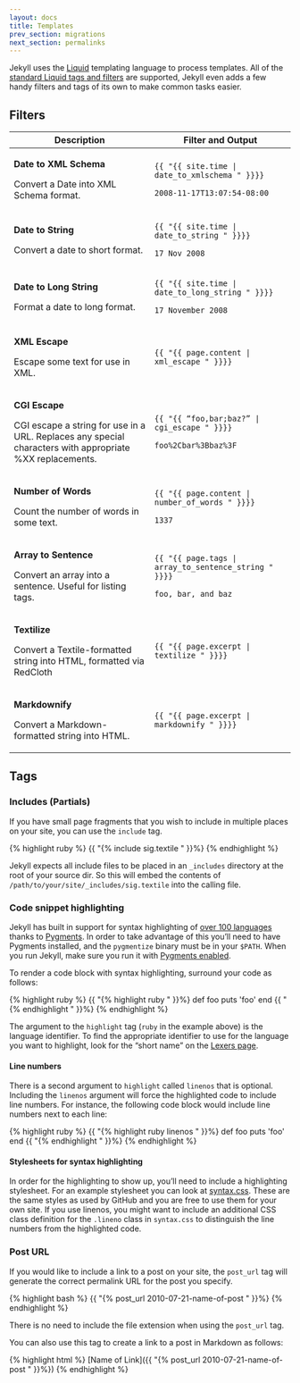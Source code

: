 ```yaml
---
layout: docs
title: Templates
prev_section: migrations
next_section: permalinks
---
```


Jekyll uses the [Liquid](http://www.liquidmarkup.org/) templating language to process templates. All of the [standard Liquid tags and filters](http://wiki.github.com/shopify/liquid/liquid-for-designers) are supported, Jekyll even adds a few handy filters and tags of its own to make common tasks easier.

## Filters

<table>
  <thead>
    <tr>
      <th>Description</th>
      <th><span class="filter">Filter</span> and <span class="output">Output</span></th>
    </tr>
  </thead>
  <tbody>
    <tr>
      <td>
        <p class='name'><strong>Date to XML Schema</strong></p>
        <p>Convert a Date into XML Schema format.</p>
      </td>
      <td class='align-center'>
        <p>
         <code class='filter'>{{ "{{ site.time | date_to_xmlschema " }}}}</code>
        </p>
        <p>
          <code class='output'>2008-11-17T13:07:54-08:00</code>
        </p>
      </td>
    </tr>
    <tr>
      <td>
        <p class='name'><strong>Date to String</strong></p>
        <p>Convert a date to short format.</p>
      </td>
      <td class='align-center'>
        <p>
         <code class='filter'>{{ "{{ site.time | date_to_string " }}}}</code>
        </p>
        <p>
          <code class='output'>17 Nov 2008</code>
        </p>
      </td>
    </tr>
    <tr>
      <td>
        <p class='name'><strong>Date to Long String</strong></p>
        <p>Format a date to long format.</p>
      </td>
      <td class='align-center'>
        <p>
         <code class='filter'>{{ "{{ site.time | date_to_long_string " }}}}</code>
        </p>
        <p>
          <code class='output'>17 November 2008</code>
        </p>
      </td>
    </tr>
    <tr>
      <td>
        <p class='name'><strong>XML Escape</strong></p>
        <p>Escape some text for use in XML.</p>
      </td>
      <td class='align-center'>
        <p>
         <code class='filter'>{{ "{{ page.content | xml_escape " }}}}</code>
        </p>
      </td>
    </tr>
    <tr>
      <td>
        <p class='name'><strong>CGI Escape</strong></p>
        <p>CGI escape a string for use in a URL. Replaces any special characters with appropriate %XX replacements.</p>
      </td>
      <td class='align-center'>
        <p>
         <code class='filter'>{{ "{{ “foo,bar;baz?” | cgi_escape " }}}}</code>
        </p>
        <p>
          <code class='output'>foo%2Cbar%3Bbaz%3F</code>
        </p>
      </td>
    </tr>
    <tr>
      <td>
        <p class='name'><strong>Number of Words</strong></p>
        <p>Count the number of words in some text.</p>
      </td>
      <td class='align-center'>
        <p>
         <code class='filter'>{{ "{{ page.content | number_of_words " }}}}</code>
        </p>
        <p>
          <code class='output'>1337</code>
        </p>
      </td>
    </tr>
    <tr>
      <td>
        <p class='name'><strong>Array to Sentence</strong></p>
        <p>Convert an array into a sentence. Useful for listing tags.</p>
      </td>
      <td class='align-center'>
        <p>
         <code class='filter'>{{ "{{ page.tags | array_to_sentence_string " }}}}</code>
        </p>
        <p>
          <code class='output'>foo, bar, and baz</code>
        </p>
      </td>
    </tr>
    <tr>
      <td>
        <p class='name'><strong>Textilize</strong></p>
        <p>Convert a Textile-formatted string into HTML, formatted via RedCloth</p>
      </td>
      <td class='align-center'>
        <p>
         <code class='filter'>{{ "{{ page.excerpt | textilize " }}}}</code>
        </p>
      </td>
    </tr>
    <tr>
      <td>
        <p class='name'><strong>Markdownify</strong></p>
        <p>Convert a Markdown-formatted string into HTML.</p>
      </td>
      <td class='align-center'>
        <p>
         <code class='filter'>{{ "{{ page.excerpt | markdownify " }}}}</code>
        </p>
      </td>
    </tr>
  </tbody>
</table>

## Tags

### Includes (Partials)

If you have small page fragments that you wish to include in multiple
places on your site, you can use the `include` tag.

{% highlight ruby %}
{{ "{% include sig.textile " }}%}
{% endhighlight %}

Jekyll expects all include files to be placed in an `_includes`
directory at the root of your source dir. So this will embed the
contents of `/path/to/your/site/_includes/sig.textile` into the calling
file.

### Code snippet highlighting

Jekyll has built in support for syntax highlighting of [over 100
languages](http://pygments.org/languages/) thanks to
[Pygments](http://pygments.org/). In order to take advantage of this
you’ll need to have Pygments installed, and the `pygmentize` binary must
be in your `$PATH`. When you run Jekyll, make sure you run it with
[Pygments enabled](../extras).

To render a code block with syntax highlighting, surround your code as follows:

{% highlight ruby %}
{{ "{% highlight ruby " }}%}
def foo
  puts 'foo'
end
{{ "{% endhighlight " }}%}
{% endhighlight %}

The argument to the `highlight` tag (`ruby` in the example above) is the language identifier. To find the appropriate identifier to use for the language you want to highlight, look for the “short name” on the [Lexers page](http://pygments.org/docs/lexers/).

#### Line numbers

There is a second argument to `highlight` called `linenos` that is
optional. Including the `linenos` argument will force the highlighted
code to include line numbers. For instance, the following code block
would include line numbers next to each line:

{% highlight ruby %}
{{ "{% highlight ruby linenos " }}%}
def foo
  puts 'foo'
end
{{ "{% endhighlight " }}%}
{% endhighlight %}

#### Stylesheets for syntax highlighting

In order for the highlighting to show up, you’ll need to include a
highlighting stylesheet. For an example stylesheet you can look at
[syntax.css](http://github.com/mojombo/tpw/tree/master/css/syntax.css).
These are the same styles as used by GitHub and you are free to use them
for your own site. If you use linenos, you might want to include an
additional CSS class definition for the `.lineno` class in `syntax.css` to
distinguish the line numbers from the highlighted code.

### Post URL

If you would like to include a link to a post on your site, the `post_url` tag will generate the correct permalink URL for the post you specify.

{% highlight bash %}
{{ "{% post_url 2010-07-21-name-of-post " }}%}
{% endhighlight %}

There is no need to include the file extension when using the `post_url` tag.

You can also use this tag to create a link to a post in Markdown as follows:

{% highlight html %}
[Name of Link]({{ "{% post_url 2010-07-21-name-of-post " }}%})
{% endhighlight %}


